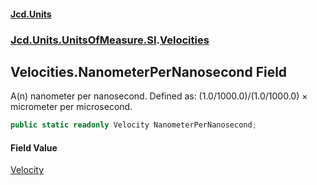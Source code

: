#### [Jcd.Units](index.md 'index')
### [Jcd.Units.UnitsOfMeasure.SI](Jcd.Units.UnitsOfMeasure.SI.md 'Jcd.Units.UnitsOfMeasure.SI').[Velocities](Velocities.md 'Jcd.Units.UnitsOfMeasure.SI.Velocities')

## Velocities.NanometerPerNanosecond Field

A(n) nanometer per nanosecond. Defined as: (1.0/1000.0)/(1.0/1000.0) × micrometer per microsecond.

```csharp
public static readonly Velocity NanometerPerNanosecond;
```

#### Field Value
[Velocity](Velocity.md 'Jcd.Units.UnitTypes.Velocity')